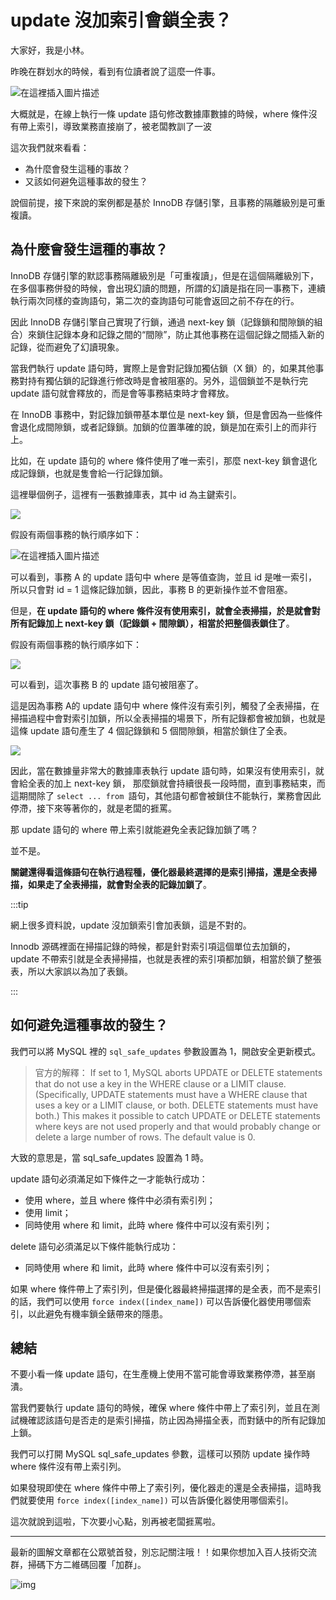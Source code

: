 # update 沒加索引會鎖全表？

大家好，我是小林。

昨晚在群划水的時候，看到有位讀者說了這麼一件事。

![在這裡插入圖片描述](https://img-blog.csdnimg.cn/202e1521bc02411698eb6162cf121114.png)


大概就是，在線上執行一條 update 語句修改數據庫數據的時候，where 條件沒有帶上索引，導致業務直接崩了，被老闆教訓了一波

這次我們就來看看：
- 為什麼會發生這種的事故？
- 又該如何避免這種事故的發生？

說個前提，接下來說的案例都是基於 InnoDB 存儲引擎，且事務的隔離級別是可重複讀。

## 為什麼會發生這種的事故？


InnoDB 存儲引擎的默認事務隔離級別是「可重複讀」，但是在這個隔離級別下，在多個事務併發的時候，會出現幻讀的問題，所謂的幻讀是指在同一事務下，連續執行兩次同樣的查詢語句，第二次的查詢語句可能會返回之前不存在的行。

因此 InnoDB 存儲引擎自己實現了行鎖，通過 next-key  鎖（記錄鎖和間隙鎖的組合）來鎖住記錄本身和記錄之間的“間隙”，防止其他事務在這個記錄之間插入新的記錄，從而避免了幻讀現象。


當我們執行 update 語句時，實際上是會對記錄加獨佔鎖（X 鎖）的，如果其他事務對持有獨佔鎖的記錄進行修改時是會被阻塞的。另外，這個鎖並不是執行完 update 語句就會釋放的，而是會等事務結束時才會釋放。

在 InnoDB 事務中，對記錄加鎖帶基本單位是 next-key 鎖，但是會因為一些條件會退化成間隙鎖，或者記錄鎖。加鎖的位置準確的說，鎖是加在索引上的而非行上。

比如，在 update 語句的 where 條件使用了唯一索引，那麼 next-key 鎖會退化成記錄鎖，也就是隻會給一行記錄加鎖。

這裡舉個例子，這裡有一張數據庫表，其中 id 為主鍵索引。

![](https://img-blog.csdnimg.cn/img_convert/3c3af16e7a948833ccb6409e8b51daf8.png)


假設有兩個事務的執行順序如下：

![在這裡插入圖片描述](https://img-blog.csdnimg.cn/d2326f98cbb34fc09ca4013703251501.png)


可以看到，事務 A 的 update 語句中 where 是等值查詢，並且 id 是唯一索引，所以只會對 id = 1 這條記錄加鎖，因此，事務 B 的更新操作並不會阻塞。


但是，**在 update 語句的 where 條件沒有使用索引，就會全表掃描，於是就會對所有記錄加上 next-key 鎖（記錄鎖 + 間隙鎖），相當於把整個表鎖住了**。

假設有兩個事務的執行順序如下：

![](https://img-blog.csdnimg.cn/img_convert/1aa886fe95e7bc791c296e2d342fa435.png)


可以看到，這次事務 B 的 update 語句被阻塞了。

這是因為事務 A的 update 語句中 where 條件沒有索引列，觸發了全表掃描，在掃描過程中會對索引加鎖，所以全表掃描的場景下，所有記錄都會被加鎖，也就是這條 update 語句產生了 4 個記錄鎖和 5 個間隙鎖，相當於鎖住了全表。


![](https://img-blog.csdnimg.cn/img_convert/63e055617720853f5b64c99576227c09.png)


因此，當在數據量非常大的數據庫表執行 update 語句時，如果沒有使用索引，就會給全表的加上 next-key 鎖， 那麼鎖就會持續很長一段時間，直到事務結束，而這期間除了 `select ... from `語句，其他語句都會被鎖住不能執行，業務會因此停滯，接下來等著你的，就是老闆的捱罵。

那 update 語句的 where 帶上索引就能避免全表記錄加鎖了嗎？

並不是。

**關鍵還得看這條語句在執行過程種，優化器最終選擇的是索引掃描，還是全表掃描，如果走了全表掃描，就會對全表的記錄加鎖了**。

:::tip

網上很多資料說，update 沒加鎖索引會加表鎖，這是不對的。

Innodb 源碼裡面在掃描記錄的時候，都是針對索引項這個單位去加鎖的， update 不帶索引就是全表掃掃描，也就是表裡的索引項都加鎖，相當於鎖了整張表，所以大家誤以為加了表鎖。

:::


## 如何避免這種事故的發生？

我們可以將 MySQL 裡的 `sql_safe_updates` 參數設置為 1，開啟安全更新模式。

> 官方的解釋：
> If set to 1, MySQL aborts UPDATE or DELETE statements that do not use a key in the WHERE clause or a LIMIT clause. (Specifically, UPDATE statements must have a WHERE clause that uses a key or a LIMIT clause, or both. DELETE statements must have both.) This makes it possible to catch UPDATE or DELETE statements where keys are not used properly and that would probably change or delete a large number of rows. The default value is 0.

大致的意思是，當 sql_safe_updates 設置為 1 時。

update 語句必須滿足如下條件之一才能執行成功：
- 使用 where，並且 where 條件中必須有索引列；
- 使用 limit；
- 同時使用 where 和 limit，此時 where 條件中可以沒有索引列；

delete 語句必須滿足以下條件能執行成功：
- 同時使用 where 和 limit，此時 where 條件中可以沒有索引列；

如果 where 條件帶上了索引列，但是優化器最終掃描選擇的是全表，而不是索引的話，我們可以使用 `force index([index_name])` 可以告訴優化器使用哪個索引，以此避免有機率鎖全錶帶來的隱患。

##  總結

不要小看一條 update 語句，在生產機上使用不當可能會導致業務停滯，甚至崩潰。

當我們要執行 update 語句的時候，確保 where 條件中帶上了索引列，並且在測試機確認該語句是否走的是索引掃描，防止因為掃描全表，而對錶中的所有記錄加上鎖。

我們可以打開 MySQL sql_safe_updates 參數，這樣可以預防 update 操作時 where 條件沒有帶上索引列。

如果發現即使在 where 條件中帶上了索引列，優化器走的還是全表掃描，這時我們就要使用 `force index([index_name])` 可以告訴優化器使用哪個索引。

這次就說到這啦，下次要小心點，別再被老闆捱罵啦。

----

最新的圖解文章都在公眾號首發，別忘記關注哦！！如果你想加入百人技術交流群，掃碼下方二維碼回覆「加群」。

![img](https://cdn.xiaolincoding.com/gh/xiaolincoder/ImageHost3@main/%E5%85%B6%E4%BB%96/%E5%85%AC%E4%BC%97%E5%8F%B7%E4%BB%8B%E7%BB%8D.png)